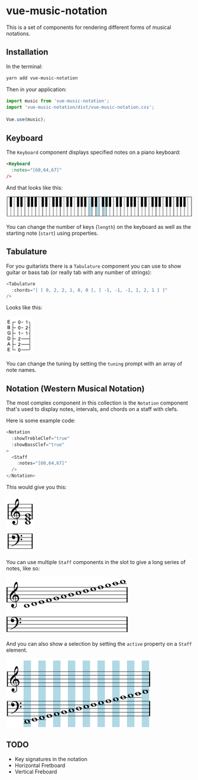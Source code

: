 # vue-music-notation

This is a set of components for rendering different forms of musical notations.

## Installation

In the terminal:

```bash
yarn add vue-music-notation
```

Then in your application:

```js
import music from 'vue-music-notation';
import 'vue-music-notation/dist/vue-music-notation.css';

Vue.use(music);
```

## Keyboard

The `Keyboard` component displays specified notes on a piano keyboard:

```html
<Keyboard
  :notes="[60,64,67]"
/>
```

And that looks like this:

![Keyboard image](./images/keyboard.png)

You can change the number of keys (`length`) on the keyboard as well as the starting note (`start`) using properties.

## Tabulature

For you guitarists there is a `Tabulature` component you can use to show guitar or bass tab (or really tab with any number of strings):

```js
<Tabulature
  :chords="[ [ 0, 2, 2, 1, 0, 0 ], [ -1, -1, -1, 1, 2, 1 ] ]"
/>
```

Looks like this:

![Tabulature](./images/tabulature.png)

You can change the tuning by setting the `tuning` prompt with an array of note names.

## Notation (Western Musical Notation)

The most complex component in this collection is the `Notation` component that's used to display notes, intervals, and chords on a staff with clefs.

Here is some example code:

```js
<Notation
  :showTrebleClef="true"
  :showBassClef="true"
>
  <Staff
    :notes="[60,64,67]"
  />
</Notation>
```

This would give you this:

![Notation with C Major](./images/staff-with-chord.png)

You can use multiple `Staff` components in the slot to give a long series of notes, like so:

![Notation with notes](./images/staff-with-notes.png)

And you can also show a selection by setting the `active` property on a `Staff` element.

![Notation with active items](./images/staff-with-active.png)

## TODO

* Key signatures in the notation
* Horizontal Fretboard
* Vertical Freboard
